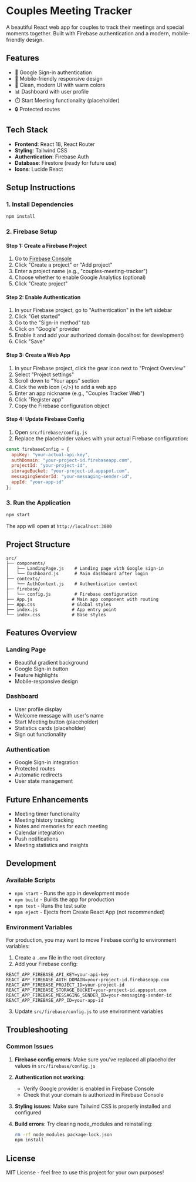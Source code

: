 # Couples Meeting Tracker

A beautiful React web app for couples to track their meetings and special moments together. Built with Firebase authentication and a modern, mobile-friendly design.

## Features

- 🔐 Google Sign-in authentication
- 📱 Mobile-friendly responsive design
- 🎨 Clean, modern UI with warm colors
- 📊 Dashboard with user profile
- ⏱️ Start Meeting functionality (placeholder)
- 🔒 Protected routes

## Tech Stack

- **Frontend**: React 18, React Router
- **Styling**: Tailwind CSS
- **Authentication**: Firebase Auth
- **Database**: Firestore (ready for future use)
- **Icons**: Lucide React

## Setup Instructions

### 1. Install Dependencies

```bash
npm install
```

### 2. Firebase Setup

#### Step 1: Create a Firebase Project

1. Go to [Firebase Console](https://console.firebase.google.com/)
2. Click "Create a project" or "Add project"
3. Enter a project name (e.g., "couples-meeting-tracker")
4. Choose whether to enable Google Analytics (optional)
5. Click "Create project"

#### Step 2: Enable Authentication

1. In your Firebase project, go to "Authentication" in the left sidebar
2. Click "Get started"
3. Go to the "Sign-in method" tab
4. Click on "Google" provider
5. Enable it and add your authorized domain (localhost for development)
6. Click "Save"

#### Step 3: Create a Web App

1. In your Firebase project, click the gear icon next to "Project Overview"
2. Select "Project settings"
3. Scroll down to "Your apps" section
4. Click the web icon (</>) to add a web app
5. Enter an app nickname (e.g., "Couples Tracker Web")
6. Click "Register app"
7. Copy the Firebase configuration object

#### Step 4: Update Firebase Config

1. Open `src/firebase/config.js`
2. Replace the placeholder values with your actual Firebase configuration:

```javascript
const firebaseConfig = {
  apiKey: "your-actual-api-key",
  authDomain: "your-project-id.firebaseapp.com",
  projectId: "your-project-id",
  storageBucket: "your-project-id.appspot.com",
  messagingSenderId: "your-messaging-sender-id",
  appId: "your-app-id"
};
```

### 3. Run the Application

```bash
npm start
```

The app will open at `http://localhost:3000`

## Project Structure

```
src/
├── components/
│   ├── LandingPage.js    # Landing page with Google sign-in
│   └── Dashboard.js      # Main dashboard after login
├── contexts/
│   └── AuthContext.js    # Authentication context
├── firebase/
│   └── config.js         # Firebase configuration
├── App.js               # Main app component with routing
├── App.css              # Global styles
├── index.js             # App entry point
└── index.css            # Base styles
```

## Features Overview

### Landing Page
- Beautiful gradient background
- Google Sign-in button
- Feature highlights
- Mobile-responsive design

### Dashboard
- User profile display
- Welcome message with user's name
- Start Meeting button (placeholder)
- Statistics cards (placeholder)
- Sign out functionality

### Authentication
- Google Sign-in integration
- Protected routes
- Automatic redirects
- User state management

## Future Enhancements

- Meeting timer functionality
- Meeting history tracking
- Notes and memories for each meeting
- Calendar integration
- Push notifications
- Meeting statistics and insights

## Development

### Available Scripts

- `npm start` - Runs the app in development mode
- `npm build` - Builds the app for production
- `npm test` - Runs the test suite
- `npm eject` - Ejects from Create React App (not recommended)

### Environment Variables

For production, you may want to move Firebase config to environment variables:

1. Create a `.env` file in the root directory
2. Add your Firebase config:

```
REACT_APP_FIREBASE_API_KEY=your-api-key
REACT_APP_FIREBASE_AUTH_DOMAIN=your-project-id.firebaseapp.com
REACT_APP_FIREBASE_PROJECT_ID=your-project-id
REACT_APP_FIREBASE_STORAGE_BUCKET=your-project-id.appspot.com
REACT_APP_FIREBASE_MESSAGING_SENDER_ID=your-messaging-sender-id
REACT_APP_FIREBASE_APP_ID=your-app-id
```

3. Update `src/firebase/config.js` to use environment variables

## Troubleshooting

### Common Issues

1. **Firebase config errors**: Make sure you've replaced all placeholder values in `src/firebase/config.js`

2. **Authentication not working**: 
   - Verify Google provider is enabled in Firebase Console
   - Check that your domain is authorized in Firebase Console

3. **Styling issues**: Make sure Tailwind CSS is properly installed and configured

4. **Build errors**: Try clearing node_modules and reinstalling:
   ```bash
   rm -rf node_modules package-lock.json
   npm install
   ```

## License

MIT License - feel free to use this project for your own purposes!
